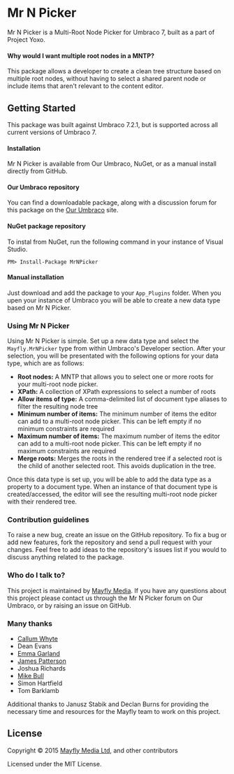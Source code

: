 # Mr N Picker
Mr N Picker is a Multi-Root Node Picker for Umbraco 7, built as a part of Project Yoxo.

#### Why would I want multiple root nodes in a MNTP?
This package allows a developer to create a clean tree structure based on multiple root nodes, without having to select a shared parent node or include items that aren't relevant to the content editor.

## Getting Started
This package was built against Umbraco 7.2.1, but is supported across all current versions of Umbraco 7.

#### Installation
Mr N Picker is available from Our Umbraco, NuGet, or as a manual install directly from GitHub.

#### Our Umbraco repository
You can find a downloadable package, along with a discussion forum for this package on the [Our Umbraco](http://our.umbraco.org) site.

#### NuGet package repository
To instal from NuGet, run the following command in your instance of Visual Studio.

    PM> Install-Package MrNPicker 

#### Manual installation
Just download and add the package to your `App_Plugins` folder. When you upen your instance of Umbraco you will be able to create a new data type based on Mr N Picker.

### Using Mr N Picker
Using Mr N Picker is simple. Set up a new data type and select the `Mayfly.MrNPicker` type from within Umbraco's Developer section. After your selection, you will be presentated with the following options for your data type, which are as follows:

* **Root nodes:** A MNTP that allows you to select one or more roots for your multi-root node picker.
* **XPath:** A collection of XPath expressions to select a number of roots
* **Allow items of type:** A comma-delimited list of document type aliases to filter the resulting node tree
* **Minimum number of items:** The minimum number of items the editor can add to a multi-root node picker. This can be left empty if no minimum constraints are required
* **Maximum number of items:** The maximum number of items the editor can add to a multi-root node picker. This can be left empty if no maximum constraints are required
* **Merge roots:** Merges the roots in the rendered tree if a selected root is the child of another selected root. This avoids duplication in the tree.

Once this data type is set up, you will be able to add the data type as a property to a document type. When an instance of that document type is created/accessed, the editor will see the resulting multi-root node picker with their rendered tree.

### Contribution guidelines
To raise a new bug, create an issue on the GitHub repository. To fix a bug or add new features, fork the repository and send a pull request with your changes. Feel free to add ideas to the repository's issues list if you would to discuss anything related to the package.

### Who do I talk to?
This project is maintained by [Mayfly Media](http://www.mayflymedia.co.uk). If you have any questions about this project please contact us through the Mr N Picker forum on Our Umbraco, or by raising an issue on GitHub.

### Many thanks
* [Callum Whyte](https://twitter.com/callumbwhyte/)
* Dean Evans
* [Emma Garland](https://twitter.com/emmagarland/)
* [James Patterson](https://twitter.com/jamesrpatterson/)
* Joshua Richards
* [Mike Bull](https://twitter.com/mikebull/)
* Simon Hartfield
* Tom Barklamb

Additional thanks to Janusz Stabik and Declan Burns for providing the necessary time and resources for the Mayfly team to work on this project.

## License
Copyright &copy; 2015 [Mayfly Media Ltd](http://www.mayflymedia.co.uk), and other contributors

Licensed under the MIT License.
